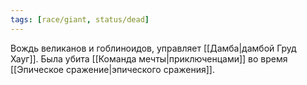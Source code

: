 ```yaml
---
tags: [race/giant, status/dead]
---
```

Вождь великанов и гоблиноидов, управляет [[Дамба|дамбой Груд Хауг]]. Была убита [[Команда мечты|приключенцами]] во время [[Эпическое сражение|эпического сражения]].
